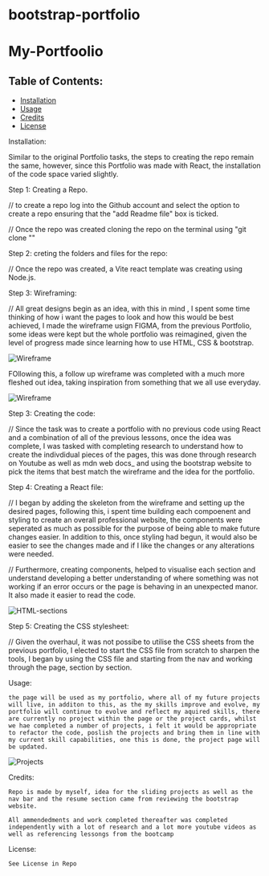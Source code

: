 # bootstrap-portfolio
# My-Portfoolio

## Table of Contents: 
* [Installation](#installation)
* [Usage](#usage)
* [Credits](#credits)
* [License](#license)


Installation: 

Similar to the original Portfolio tasks, the steps to creating the repo remain the same, however, since this Portfolio was made with React, the installation of the code space varied slightly.

Step 1: Creating a Repo. 

// to create a repo log into the Github account and select the option to create a repo ensuring that the "add Readme file" box is ticked. 

// Once the repo was created cloning the repo on the terminal using "git clone "<SSH link>"

Step 2: creting the folders and files for the repo:

// Once the repo was created, a Vite react template was creating using Node.js. 

Step 3: Wireframing: 

// All great designs begin as an idea, with this in mind , I spent some time thinking of how i want the pages to look and how this would be best achieved, I made the wireframe usign FIGMA, from the previous Portfolio, some ideas were kept but the whole portfolio was reimagined, given the level of progress made since learning how to use HTML, CSS & bootstrap.

![Wireframe](./portfolio/src/assets/images/Screenshot%202024-01-13%20at%2000.00.26.png)

FOllowing this, a follow up wireframe was completed with a much more fleshed out idea, taking inspiration from something that we all use everyday.

![Wireframe](./portfolio/src/assets/images/Screenshot%202024-01-23%20at%2000.33.05.png)

Step 3: Creating the code: 

// Since the task was to create a portfolio with no previous code using React and a combination of all of the previous lessons, once the idea was complete, I was tasked with completing research to understand how to create the indivdidual pieces of the pages, this was done through research on Youtube as well as mdn web docs_ and using the bootstrap website to pick the items that best match the wireframe and the idea for the portfolio.

Step 4: Creating a React file: 

// I began by adding the skeleton from the wireframe and setting up the desired pages, following this, i spent time building each compoenent and styling to create an overall professional website, the components were seperated as much as possible for the purpose of being able to make future changes easier. In addition to this, once styling had begun, it would also be easier to see the changes made and if I like the changes or any alterations were needed.

// Furthermore, creating components, helped to visualise each section and understand developing a better understanding of where something was not working if an error occurs or the page is behaving in an unexpected manor. It also made it easier to read the code. 

![HTML-sections](./portfolio/src/assets/images/component.png)

Step 5: Creating the CSS stylesheet: 

// Given the overhaul, it was not possibe to utilise the CSS sheets from the previous portfolio, I elected to start the CSS file from scratch to sharpen the tools, I began by using the CSS file and starting from the nav and working through the page, section by section.

Usage: 

    the page will be used as my portfolio, where all of my future projects will live, in additon to this, as the my skills improve and evolve, my portfolio will continue to evolve and reflect my aquired skills, there are currently no project within the page or the project cards, whilst we hae completed a number of projects, i felt it would be appropriate to refactor the code, poslish the projects and bring them in line with my current skill capabilities, one this is done, the project page will be updated.

![Projects](./portfolio/src/assets/images/projects.png)

Credits: 

    Repo is made by myself, idea for the sliding projects as well as the nav bar and the resume section came from reviewing the bootstrap website.
    
    All ammendedments and work completed thereafter was completed independently with a lot of research and a lot more youtube videos as well as referencing lessongs from the bootcamp

License:

    See License in Repo
